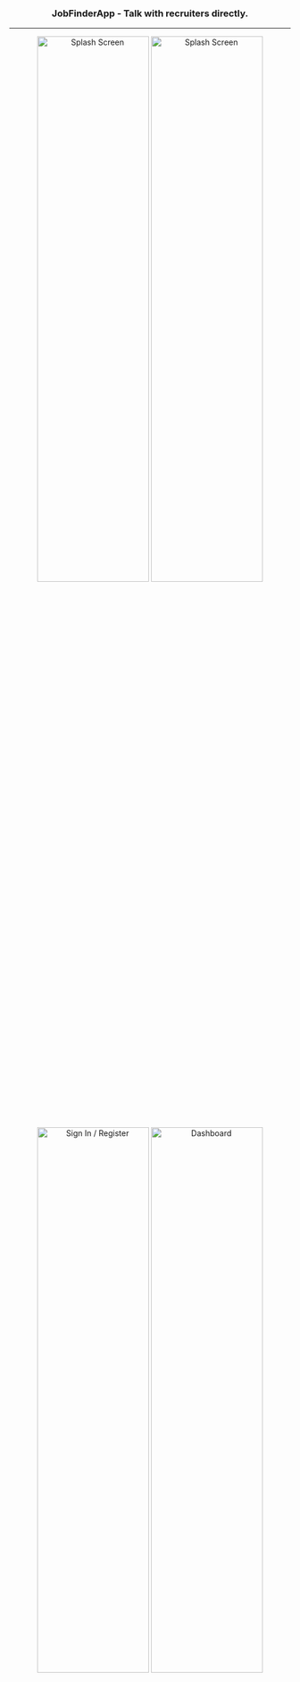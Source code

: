 <h3 align="center">JobFinderApp - Talk with recruiters directly.</h3>


---
<p align="center">
    <img width=200px height=50%
        src="https://user-images.githubusercontent.com/23082238/182928178-686b46e0-709f-4588-874b-4f4e68f1cd2a.png"
        alt="Splash Screen">
    <img width=200px height=50%
        src="https://user-images.githubusercontent.com/23082238/182928199-bbc59afd-1efa-44fa-a3aa-88096e9b6b18.png"
        alt="Splash Screen">
    <img width=200px height=50%
        src="https://user-images.githubusercontent.com/23082238/182928208-b584f35b-9ae4-4249-810b-efc6c15661a9.png"
        alt="Sign In / Register">
    <img width=200px height=50%
        src="https://user-images.githubusercontent.com/23082238/182928212-0346be08-a2ba-4030-9c94-52d6f709bebb.png"
        alt="Dashboard">
    <img width=200px height=50%
        src="https://user-images.githubusercontent.com/23082238/182928222-d74da153-3632-4a33-a60a-204dc6c2eca6.png"
        alt="Filtering">
    <img width=200px height=50%
        src="https://user-images.githubusercontent.com/23082238/182928227-7ca4d3c0-d66d-4158-aa80-c9cfa542aa6a.png"
        alt="Register">
    <img width=200px height=50%
        src="https://user-images.githubusercontent.com/23082238/182928230-ecbd3b0d-c49e-40d2-aeab-f17b1709df8f.png"
        alt="Details">

</p>


<p align="center"> A JobFinder app to locale and to talk directly with recruiters.
    <br>
</p>

## Content

- [About](#about)
- [Tools](#tools)
- [Author](#author)

## About <a name="about"></a>

A application that register and fetch job roles from Firebase.

### Requirements

- NodeJS
- Expo
- React Native
- Internet

### Installation

Clone this repository

```
git clone https://github.com/andeilsongf/JobFinderApp.git
```

Get inside the folder project

```
cd JobFinderApp
```
Install dependencies needed

```
yarn install (or npm i)
```

Start expo

```
expo run:ios
(or run:android for Android)
```

Username & Password.
You can signin with Google if you want.

```
username: admin@admin.com
password: 123456
```

## Tools <a name="tools"></a>

- [React Native](https://reactnative.dev/) - Mobile Framework
- [NativeBase](https://nativebase.io/) - CSS in JS
- [React Native Firebase](https://rnfirebase.io/) - Backend-as-a-Service
- [React Navigation](https://reactnavigation.org/) - Control navigation app
- [Typescript](https://www.typescriptlang.org/) - Superset Javascript
- [Expo](https://expo.io/) - Development

## Author <a name="author"></a>

- [@andeilsongf](https://github.com/andeilsongf)
